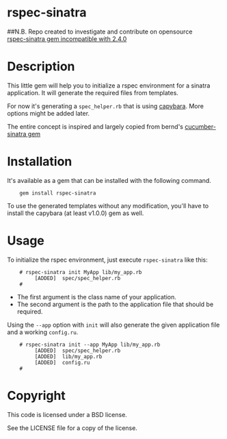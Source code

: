 rspec-sinatra
================
##N.B. Repo created to investigate and contribute on opensource   
[rspec-sinatra gem incompatible with 2.4.0](https://github.com/tansaku/rspec-sinatra/issues/2)

# Description

This little gem will help you to initialize a rspec environment for a sinatra
application. It will generate the required files from templates.

For now it's generating a `spec_helper.rb` that is using [capybara](http://github.com/jnicklas/capybara). More options might be added later. 

The entire concept is inspired and largely copied from bernd's [cucumber-sinatra gem](https://github.com/bernd/cucumber-sinatra) 

# Installation

It's available as a gem that can be installed with the following command.

        gem install rspec-sinatra

To use the generated templates without any modification, you'll have to install the capybara (at least v1.0.0) gem as well.

# Usage

To initialize the rspec environment, just execute `rspec-sinatra` like this:

        # rspec-sinatra init MyApp lib/my_app.rb
             [ADDED]  spec/spec_helper.rb
        #

* The first argument is the class name of your application.
* The second argument is the path to the application file that should be required.

Using the `--app` option with `init` will also generate the given application file
and a working `config.ru`.

        # rspec-sinatra init --app MyApp lib/my_app.rb
             [ADDED]  spec/spec_helper.rb
             [ADDED]  lib/my_app.rb
             [ADDED]  config.ru
        #

# Copyright


This code is licensed under a BSD license.

See the LICENSE file for a copy of the license.
